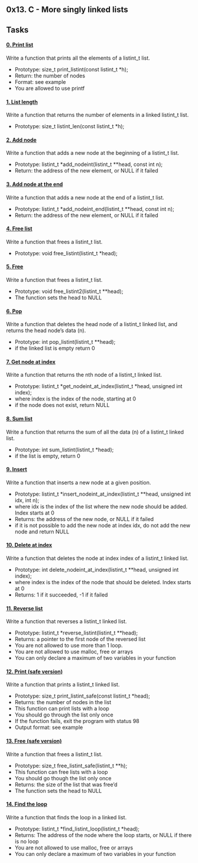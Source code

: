 ## 0x13. C - More singly linked lists

## Tasks
#### [0. Print list](0-print_listint.c)
Write a function that prints all the elements of a listint_t list.

- Prototype: size_t print_listint(const listint_t *h);
- Return: the number of nodes
- Format: see example
- You are allowed to use printf

#### [ 1. List length](1-listint_len.c)
Write a function that returns the number of elements in a linked listint_t list.

- Prototype: size_t listint_len(const listint_t *h);

#### [ 2. Add node](2-add_nodeint.c)
Write a function that adds a new node at the beginning of a listint_t list.

- Prototype: listint_t *add_nodeint(listint_t **head, const int n);
- Return: the address of the new element, or NULL if it failed

#### [ 3. Add node at the end](3-add_nodeint_end.c)
Write a function that adds a new node at the end of a listint_t list.

- Prototype: listint_t *add_nodeint_end(listint_t **head, const int n);
- Return: the address of the new element, or NULL if it failed

#### [ 4. Free list](4-free_listint.c)
Write a function that frees a listint_t list.

- Prototype: void free_listint(listint_t *head);

#### [ 5. Free](5-free_listint2.c)
Write a function that frees a listint_t list.

- Prototype: void free_listint2(listint_t **head);
- The function sets the head to NULL

#### [ 6. Pop](6-pop_listint.c)
Write a function that deletes the head node of a listint_t linked list, and returns the head node’s data (n).

- Prototype: int pop_listint(listint_t **head);
- if the linked list is empty return 0

#### [ 7. Get node at index](7-get_nodeint.c)
Write a function that returns the nth node of a listint_t linked list.

- Prototype: listint_t *get_nodeint_at_index(listint_t *head, unsigned int index);
- where index is the index of the node, starting at 0
- if the node does not exist, return NULL

#### [ 8. Sum list](8-sum_listint.c)
Write a function that returns the sum of all the data (n) of a listint_t linked list.

- Prototype: int sum_listint(listint_t *head);
- if the list is empty, return 0

#### [ 9. Insert](9-insert_nodeint.c)
Write a function that inserts a new node at a given position.

- Prototype: listint_t *insert_nodeint_at_index(listint_t **head, unsigned int idx, int n);
- where idx is the index of the list where the new node should be added. Index starts at 0
- Returns: the address of the new node, or NULL if it failed
- if it is not possible to add the new node at index idx, do not add the new node and return NULL

#### [10. Delete at index](10-delete_nodeint.c)
Write a function that deletes the node at index index of a listint_t linked list.

- Prototype: int delete_nodeint_at_index(listint_t **head, unsigned int index);
- where index is the index of the node that should be deleted. Index starts at 0
- Returns: 1 if it succeeded, -1 if it failed

#### [11. Reverse list](100-reverse_listint.c)
Write a function that reverses a listint_t linked list.

- Prototype: listint_t *reverse_listint(listint_t **head);
- Returns: a pointer to the first node of the reversed list
- You are not allowed to use more than 1 loop.
- You are not allowed to use malloc, free or arrays
- You can only declare a maximum of two variables in your function

#### [12. Print (safe version)](101-print_listint_safe.c)
Write a function that prints a listint_t linked list.

- Prototype: size_t print_listint_safe(const listint_t *head);
- Returns: the number of nodes in the list
- This function can print lists with a loop
- You should go through the list only once
- If the function fails, exit the program with status 98
- Output format: see example

#### [13. Free (safe version)](102-free_listint_safe.c)
Write a function that frees a listint_t list.

- Prototype: size_t free_listint_safe(listint_t **h);
- This function can free lists with a loop
- You should go though the list only once
- Returns: the size of the list that was free’d
- The function sets the head to NULL

#### [14. Find the loop](103-find_loop.c)
Write a function that finds the loop in a linked list.

- Prototype: listint_t *find_listint_loop(listint_t *head);
- Returns: The address of the node where the loop starts, or NULL if there is no loop
- You are not allowed to use malloc, free or arrays
- You can only declare a maximum of two variables in your function

